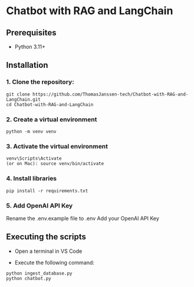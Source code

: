 <h1>Chatbot with RAG and LangChain</h1>

<h2>Prerequisites</h2>
<ul>
  <li>Python 3.11+</li>
</ul>

<h2>Installation</h2>
<h3>1. Clone the repository:</h3>

```
git clone https://github.com/ThomasJanssen-tech/Chatbot-with-RAG-and-LangChain.git
cd Chatbot-with-RAG-and-LangChain
```

<h3>2. Create a virtual environment</h3>

```
python -m venv venv
```

<h3>3. Activate the virtual environment</h3>

```
venv\Scripts\Activate
(or on Mac): source venv/bin/activate
```

<h3>4. Install libraries</h3>

```
pip install -r requirements.txt
```

<h3>5. Add OpenAI API Key</h3>
Rename the .env.example file to .env
Add your OpenAI API Key

<h2>Executing the scripts</h2>

- Open a terminal in VS Code

- Execute the following command:

```
python ingest_database.py
python chatbot.py
```
